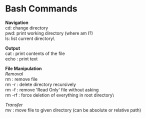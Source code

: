# Bash Commands

**Navigation**\
cd: change directory\
pwd: print working directory (where am I?)\
ls: list current directory\

**Output**\
cat <FILE>: print contents of the file\
echo <TEXT>: print text

**File Manipulation**\
_Removal_\
rm <FILE>: remove file\
rm -r <PATH>: delete directory recursively\
rm -f <FILE>: remove 'Read Only' file without asking\
rm -rf <PATH>: force deletion of everything in root directory\

_Transfer_\
mv <FILE> <PATH>: move file to given directory (can be absolute or relative path)
